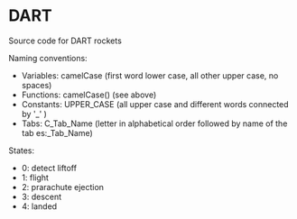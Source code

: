# DART
Source code for DART rockets


Naming conventions:
 - Variables: camelCase 	(first word lower case, all other upper case, no spaces)
 - Functions: camelCase() 	(see above)
 - Constants: UPPER_CASE 	(all upper case and different words connected by '_' )
 - Tabs: C_Tab_Name		(letter in alphabetical order followed by name of the tab es:_Tab_Name)

States:
 - 0: detect liftoff
 - 1: flight
 - 2: prarachute ejection
 - 3: descent
 - 4: landed
